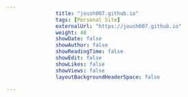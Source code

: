 ---
                title: "joush007.github.io"
                tags: [Personal Site]
                externalUrl: "https://joush007.github.io"
                weight: 48
                showDate: false
                showAuthor: false
                showReadingTime: false
                showEdit: false
                showLikes: false
                showViews: false
                layoutBackgroundHeaderSpace: false
                ---
